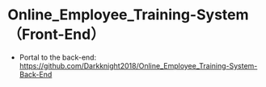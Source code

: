# Online_Employee_Training-System（Front-End）


+ Portal to the back-end: https://github.com/Darkknight2018/Online_Employee_Training-System-Back-End
